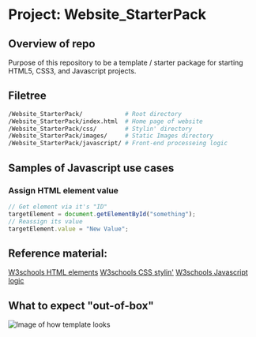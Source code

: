 # Project: Website_StarterPack

## Overview of repo
Purpose of this repository to be a template / starter package for starting HTML5, CSS3, and Javascript projects.

## Filetree
```BASH
/Website_StarterPack/            # Root directory
/Website_StarterPack/index.html  # Home page of website
/Website_StarterPack/css/        # Stylin' directory
/Website_StarterPack/images/     # Static Images directory
/Website_StarterPack/javascript/ # Front-end processeing logic
```

## Samples of Javascript use cases
### Assign HTML element value
```Javascript 
// Get element via it's "ID"
targetElement = document.getElementById("something"); 
// Reassign its value
targetElement.value = "New Value";
```
## Reference material:
[W3schools HTML elements](https://www.w3schools.com/html/default.asp)
[W3schools CSS stylin'](https://www.w3schools.com/css/default.asp)
[W3schools Javascript logic](https://www.w3schools.com/js/default.asp)

## What to expect "out-of-box"
![Image of how template looks](https://)